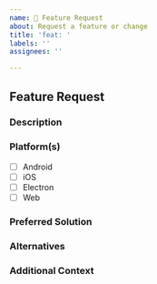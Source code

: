 ```yaml
---
name: 🙋 Feature Request
about: Request a feature or change
title: 'feat: '
labels: ''
assignees: ''

---
```


## Feature Request

### Description
<!--
Describe the feature request. If your feature request is related to a problem, be sure to describe that as well.
-->



### Platform(s)
<!--
Check the box(es) for platforms for which this feature should be added.
-->

- [ ] Android
- [ ] iOS
- [ ] Electron
- [ ] Web

### Preferred Solution
<!-- Describe the solution you would prefer. -->



### Alternatives
<!-- Describe alternative solutions or features you've considered, if any. -->



### Additional Context
<!--
List any other information that is relevant to your issue. Stack traces, related issues, suggestions on how to fix, Stack Overflow links, forum links, etc.
-->


